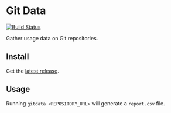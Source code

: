 # Git Data

[![Build Status](https://travis-ci.org/glorieux/gitdata.svg?branch=master)](https://travis-ci.org/glorieux/gitdata)

Gather usage data on Git repositories.

## Install

Get the [latest release](https://github.com/glorieux/gitdata/releases).

## Usage

Running `gitdata <REPOSITORY_URL>` will generate a `report.csv` file.
